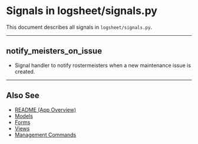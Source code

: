 # Signals in logsheet/signals.py

This document describes all signals in `logsheet/signals.py`.

---

## notify_meisters_on_issue
- Signal handler to notify rostermeisters when a new maintenance issue is created.

---

## Also See
- [README (App Overview)](README.md)
- [Models](models.md)
- [Forms](forms.md)
- [Views](views.md)
- [Management Commands](management.md)
